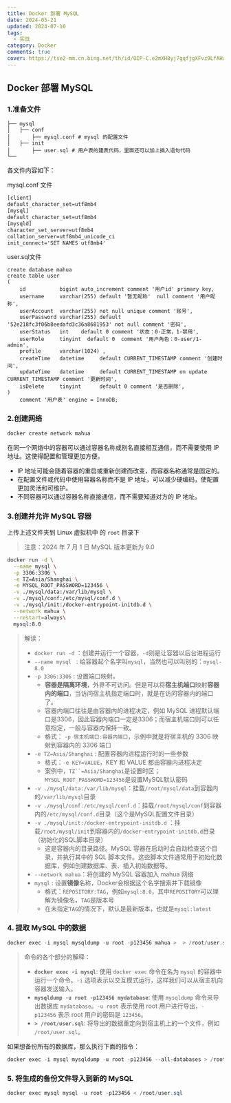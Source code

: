 ```yaml
---
title: Docker 部署 MySQL
date: 2024-05-21
updated: 2024-07-10
tags: 
  - 实战
category: Docker
comments: true
cover: https://tse2-mm.cn.bing.net/th/id/OIP-C.e2mXH8yj7gqfjgXFvz9LfAHaEh?w=295&h=180&c=7&r=0&o=5&dpr=1.3&pid=1.7
---
```

## Docker 部署 MySQL

### 1.准备文件

```
├── mysql
│   ├── conf
│       ├── mysql.conf # mysql 的配置文件
│   ├── init
│   	├── user.sql # 用户表的建表代码，里面还可以加上插入语句代码
└──
```

各文件内容如下：

mysql.conf 文件

```tex
[client]
default_character_set=utf8mb4
[mysql]
default_character_set=utf8mb4
[mysqld]
character_set_server=utf8mb4
collation_server=utf8mb4_unicode_ci
init_connect='SET NAMES utf8mb4'
```

user.sql文件

```mysql
create database mahua
create table user
(
    id           bigint auto_increment comment '用户id' primary key,
    username     varchar(255) default '暂无昵称'  null comment '用户昵称',
    userAccount  varchar(255) not null unique comment '账号',
    userPassword varchar(255) default '52e218fc3f06b8eedafd3c36a8681953' not null comment '密码',
    userStatus   int    default 0 comment '状态：0-正常，1-禁用',
    userRole     tinyint  default 0  comment '用户角色：0-user/1- admin',
    profile      varchar(1024) ,
    createTime   datetime     default CURRENT_TIMESTAMP comment '创建时间',
    updateTime   datetime     default CURRENT_TIMESTAMP on update CURRENT_TIMESTAMP comment '更新时间',
    isDelete     tinyint      default 0 comment '是否删除',
)
    comment '用户表' engine = InnoDB;
```


### 2.创建网络

```powershell
docker create network mahua
```

在同一个网络中的容器可以通过容器名称或别名直接相互通信，而不需要使用 IP 地址。这使得配置和管理更加方便。

- IP 地址可能会随着容器的重启或重新创建而改变，而容器名称通常是固定的。
- 在配置文件或代码中使用容器名称而不是 IP 地址，可以减少硬编码，使配置更加灵活和可维护。
- 不同容器可以通过容器名称直接通信，而不需要知道对方的 IP 地址。

### 3.创建并允许 MySQL 容器

上传上述文件夹到 Linux 虚拟机中 的 `root` 目录下
> 注意：2024 年 7 月 1 日 MySQL 版本更新为 9.0 
```Bash
docker run -d \
  --name mysql \
  -p 3306:3306 \
  -e TZ=Asia/Shanghai \
  -e MYSQL_ROOT_PASSWORD=123456 \
  -v ./mysql/data:/var/lib/mysql \
  -v ./mysql/conf:/etc/mysql/conf.d \
  -v ./mysql/init:/docker-entrypoint-initdb.d \
  --network mahua \
  --restart=always\
  mysql:8.0
```



> 解读：
>
> - `docker run -d` ：创建并运行一个容器，`-d`则是让容器以后台进程运行
> - `--name mysql ` : 给容器起个名字叫`mysql`，当然也可以叫别的：`mysql-8.0` 
> - `-p 3306:3306` : 设置端口映射。
>   - **容器是隔离环境**，外界不可访问。但是可以将**宿主机端口**映射**容器内的端口**，当访问宿主机指定端口时，就是在访问容器内的端口了。
>   - 容器内端口往往是由容器内的进程决定，例如 MySQL 进程默认端口是3306，因此容器内端口一定是3306；而宿主机端口则可以任意指定，一般与容器内保持一致。
>   - 格式： `-p 宿主机端口:容器内端口`，示例中就是将宿主机的 3306 映射到容器内的 3306 端口
> - `-e TZ=Asia/Shanghai` : 配置容器内进程运行时的一些参数
>   - 格式：`-e KEY=VALUE`，KEY 和 VALUE 都由容器内进程决定
>   - 案例中，`TZ``=Asia/Shanghai`是设置时区；`MYSQL_ROOT_PASSWORD=123456`是设置MySQL默认密码
> - `-v ./mysql/data:/var/lib/mysql`：挂载`/root/mysql/data`到容器内的`/var/lib/mysql`目录
> - `-v ./mysql/conf:/etc/mysql/conf.d`：挂载`/root/mysql/conf`到容器内的`/etc/mysql/conf.d`目录（这个是MySQL配置文件目录）
> - `-v ./mysql/init:/docker-entrypoint-initdb.d` ：挂载`/root/mysql/init`到容器内的`/docker-entrypoint-initdb.d`目录（初始化的SQL脚本目录）
>   - 这是容器内的目录路径。MySQL 容器在启动时会自动检查这个目录，并执行其中的 SQL 脚本文件。这些脚本文件通常用于初始化数据库，例如创建数据库、表、插入初始数据等。
> - `--network mahua`：将创建的 MySQL 容器加入 mahua 网络
> - `mysql` : 设置**镜像**名称，Docker会根据这个名字搜索并下载镜像
>   - 格式：`REPOSITORY:TAG`，例如`mysql:8.0`，其中`REPOSITORY`可以理解为镜像名，`TAG`是版本号
>   - 在未指定`TAG`的情况下，默认是最新版本，也就是`mysql:latest`



### 4. 提取 MySQL 中的数据

```powershell
docker exec -i mysql mysqldump -u root -p123456 mahua >  > /root/user.sql
```



>命令的各个部分的解释：
>
>- **`docker exec -i mysql`**: 使用 `docker exec` 命令在名为 `mysql` 的容器中运行一个命令。`-i` 选项表示以交互模式运行，这样我们可以从宿主机向容器发送输入。
>- **`mysqldump -u root -p123456 mydatabase`**: 使用 `mysqldump` 命令来导出数据库 `mydatabase`。`-u root` 表示使用 root 用户进行导出，`-p123456` 表示 root 用户的密码是 `123456`。
>- **`> /root/user.sql`**: 将导出的数据重定向到宿主机上的一个文件，例如 `/root/user.sql`。



如果想备份所有的数据库，那么执行下面的指令：

```powershell
docker exec -i mysql mysqldump -u root -p123456 --all-databases > /root/all_databases_backup.sql
```





### 5. 将生成的备份文件导入到新的 MySQL

```powershell
docker exec mysql mysql -u root -p123456 < /root/user.sql
```



